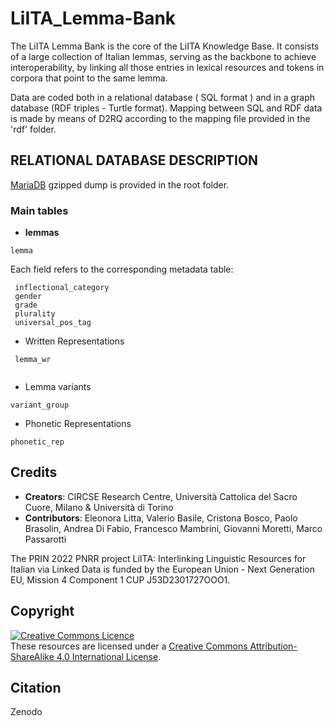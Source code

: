 # LiITA_Lemma-Bank
The LiITA Lemma Bank is the core of the LiITA Knowledge Base. It consists of a large collection of
Italian lemmas, serving as the backbone to achieve interoperability, by linking all those entries in lexical resources and tokens in corpora that point to the same lemma.

Data are coded both in a relational database ( SQL format ) and in a graph database (RDF triples - Turtle format).
Mapping between SQL and RDF data is made by means of D2RQ according to the mapping file provided in the 'rdf' folder.

##  RELATIONAL DATABASE DESCRIPTION

[MariaDB](https://mariadb.com/) gzipped dump is provided in the root folder.
 
### Main tables

* **lemmas** 
```
lemma
```
Each field refers to the corresponding metadata table:
```
 inflectional_category 
 gender              
 grade               
 plurality           
 universal_pos_tag   
```

* Written Representations
```
 lemma_wr            
      
```


* Lemma variants 
```
variant_group
``` 

* Phonetic Representations
```
phonetic_rep
```



## Credits

- **Creators**: CIRCSE Research Centre, Università Cattolica del Sacro Cuore, Milano & Università di Torino
- **Contributors**: Eleonora Litta, Valerio Basile, Cristona Bosco, Paolo Brasolin, Andrea Di Fabio, Francesco Mambrini, Giovanni Moretti, Marco Passarotti

The PRIN 2022 PNRR project LiITA: Interlinking Linguistic Resources for Italian via Linked Data is funded by the European Union - Next Generation EU, Mission 4 Component 1 CUP J53D2301727OOO1.

## Copyright
<a rel="license" href="https://creativecommons.org/licenses/by-sa/4.0/"><img alt="Creative Commons Licence" style="border-width:0" src="https://i.creativecommons.org/l/by-sa/4.0/88x31.png" /></a><br />These resources are licensed under a <a rel="license" href="http://creativecommons.org/licenses/by-sa/4.0/">Creative Commons Attribution-ShareAlike 4.0 International License</a>.

## Citation
Zenodo

